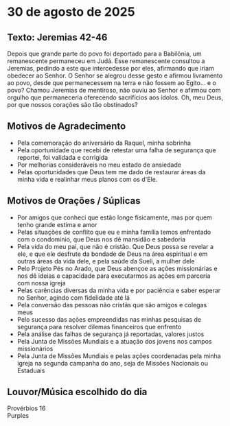# 30 de agosto de 2025

## Texto: Jeremias 42-46

Depois que grande parte do povo foi deportado para a Babilônia, um remanescente permaneceu em Judá. Esse remanescente consultou a Jeremias, pedindo a este que intercedesse por eles, afirmando que iriam obedecer ao Senhor. O Senhor se alegrou desse gesto e afirmou livramento ao povo, desde que permanecessem na terra e não fossem ao Egito... e o povo? Chamou Jeremias de mentiroso, não ouviu ao Senhor e afirmou com orgulho que permaneceria oferecendo sacrifícios aos ídolos. Oh, meu Deus, por que nossos corações são tão obstinados?

## Motivos de Agradecimento

- Pela comemoração do aniversário da Raquel, minha sobrinha
- Pela oportunidade que recebi de retestar uma falha de segurança que reportei, foi validada e corrigida
- Por melhorias consideráveis no meu estado de ansiedade
- Pelas oportunidades que Deus tem me dado de restaurar áreas da minha vida e realinhar meus planos com os d'Ele.

## Motivos de Orações / Súplicas

- Por amigos que conheci que estão longe fisicamente, mas por quem tenho grande estima e amor
- Pelas situações de conflito que eu e minha família temos enfrentado com o condomínio, que Deus nos dê mansidão e sabedoria
- Pela vida do meu pai, que não é cristão. Que Deus possa se revelar a ele, e que ele desfrute da bondade de Deus na área espiritual e em outras áreas da vida dele, e pela saúde da Sueli, a mulher dele
- Pelo Projeto Pés no Arado, que Deus abençoe as ações missionárias e nos dê ideias e capacidade para executarmos as ações em parceria com nossa igreja
- Pelas carências diversas da minha vida e por paciência e saber esperar no Senhor, agindo com fidelidade até lá
- Pela conversão das pessoas não cristãs que são amigos e colegas meus
- Pelo sucesso das ações empreendidas nas minhas pesquisas de segurança para resolver dilemas financeiros que enfrento
- Pela análise das falhas de segurança já reportadas, valores justos
- Pela Junta de Missões Mundiais e a atuação dos jovens nos campos missionários
- Pela Junta de Missões Mundiais e pelas ações coordenadas pela minha igreja na segunda campanha do ano, seja de Missões Nacionais ou Estaduais

## Louvor/Música escolhido do dia

Provérbios 16  
Purples
